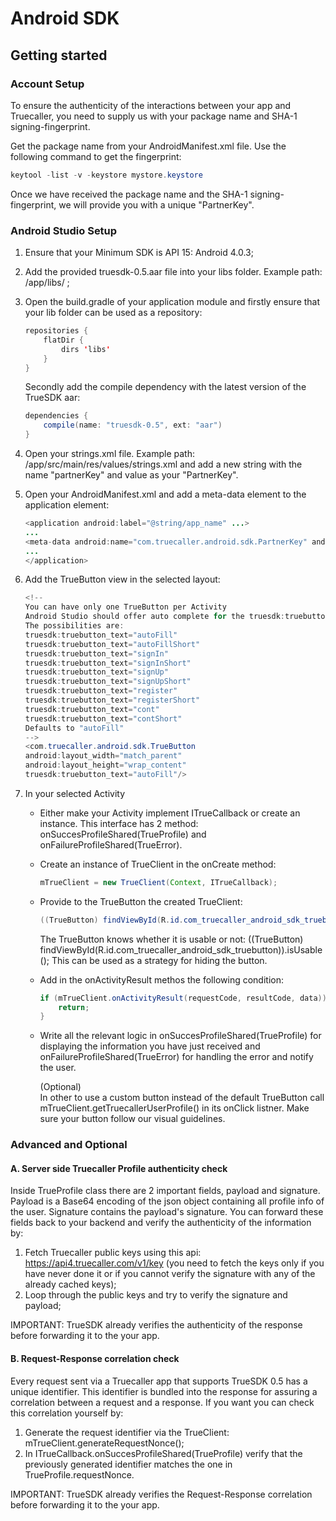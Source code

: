 # Android SDK

## Getting started

### Account Setup

To ensure the authenticity of the interactions between your app and Truecaller, you need to supply us with your package name and SHA-1 signing-fingerprint.

Get the package name from your AndroidManifest.xml file. Use the following command to get the fingerprint:

```java
keytool -list -v -keystore mystore.keystore
```

Once we have received the package name and the SHA-1 signing-fingerprint, we will provide you with a unique "PartnerKey".

### Android Studio Setup

1. Ensure that your Minimum SDK is API 15: Android 4.0.3;
2. Add the provided truesdk-0.5.aar file into your libs folder. Example path: /app/libs/ ;
3. Open the build.gradle of your application module and firstly ensure that your lib folder can be used as a repository:

    ```java
    repositories {
        flatDir {
            dirs 'libs'
        }
    }
    ```
    
    Secondly add the compile dependency with the latest version of the TrueSDK aar:

    ```java
    dependencies {
        compile(name: "truesdk-0.5", ext: "aar")
    }
    ```

4. Open your strings.xml file. Example path: /app/src/main/res/values/strings.xml and add a new string with the name "partnerKey" and value as your "PartnerKey".
5. Open your AndroidManifest.xml and add a meta-data element to the application element:
 
    ```java
    <application android:label="@string/app_name" ...>
    ...
    <meta-data android:name="com.truecaller.android.sdk.PartnerKey" android:value="@string/partnerKey"/>
    ...
    </application>
    ```

6. Add the TrueButton view in the selected layout:

    ```java
    <!--
    You can have only one TrueButton per Activity
    Android Studio should offer auto complete for the truesdk:truebutton_text values
    The possibilities are:
    truesdk:truebutton_text="autoFill"
    truesdk:truebutton_text="autoFillShort"
    truesdk:truebutton_text="signIn"
    truesdk:truebutton_text="signInShort"
    truesdk:truebutton_text="signUp"
    truesdk:truebutton_text="signUpShort"
    truesdk:truebutton_text="register"
    truesdk:truebutton_text="registerShort"
    truesdk:truebutton_text="cont"
    truesdk:truebutton_text="contShort"
    Defaults to "autoFill"
    -->
    <com.truecaller.android.sdk.TrueButton
    android:layout_width="match_parent"
    android:layout_height="wrap_content"
    truesdk:truebutton_text="autoFill"/>
    ```

7. In your selected Activity

   - Either make your Activity implement ITrueCallback or create an instance. This interface has 2 method: onSuccesProfileShared(TrueProfile) and onFailureProfileShared(TrueError).
    
   - Create an instance of TrueClient in the onCreate method:
    
     ```java
     mTrueClient = new TrueClient(Context, ITrueCallback);
     ```
    
	- Provide to the TrueButton the created TrueClient:

      ```java
      ((TrueButton) findViewById(R.id.com_truecaller_android_sdk_truebutton)).setTrueClient(mTrueClient);
      ```
    
      The TrueButton knows whether it is usable or not: ((TrueButton) findViewById(R.id.com_truecaller_android_sdk_truebutton)).isUsable(); This can be used as a strategy for hiding the button.
   - Add in the onActivityResult methos the following condition:

      ```java
      if (mTrueClient.onActivityResult(requestCode, resultCode, data)) {
          return;
      }
      ```
   - Write all the relevant logic in onSuccesProfileShared(TrueProfile) for displaying the information you have just received and onFailureProfileShared(TrueError) for handling the error and notify the user.

  	 (Optional)  
     In other to use a custom button instead of the default TrueButton call mTrueClient.getTruecallerUserProfile() in its onClick listner. Make sure your button follow our visual guidelines.

### Advanced and Optional

#### A. Server side Truecaller Profile authenticity check

Inside TrueProfile class there are 2 important fields, payload and signature. Payload is a Base64 encoding of the json object containing all profile info of the user. Signature contains the payload's signature. You can forward these fields back to your backend and verify the authenticity of the information by:

1. Fetch Truecaller public keys using this api: https://api4.truecaller.com/v1/key (you need to fetch the keys only if you have never done it or if you cannot verify the signature with any of the already cached keys);
2. Loop through the public keys and try to verify the signature and payload;

IMPORTANT: TrueSDK already verifies the authenticity of the response before forwarding it to the your app.

#### B. Request-Response correlation check

Every request sent via a Truecaller app that supports TrueSDK 0.5 has a unique identifier. This identifier is bundled into the response for assuring a correlation between a request and a response. If you want you can check this correlation yourself by:

1. Generate the request identifier via the TrueClient: mTrueClient.generateRequestNonce();
2. In ITrueCallback.onSuccesProfileShared(TrueProfile) verify that the previously generated identifier matches the one in TrueProfile.requestNonce.

IMPORTANT: TrueSDK already verifies the Request-Response correlation before forwarding it to the your app.
